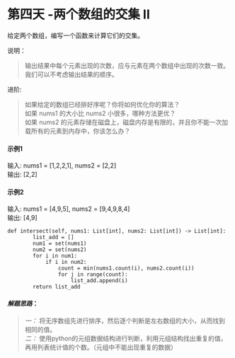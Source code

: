 # 第四天  -两个数组的交集 II

给定两个数组，编写一个函数来计算它们的交集。 <br>

说明：<br>
> 输出结果中每个元素出现的次数，应与元素在两个数组中出现的次数一致。<br>
> 我们可以不考虑输出结果的顺序。<br>

进阶:<br>
>如果给定的数组已经排好序呢？你将如何优化你的算法？<br>
>如果 nums1 的大小比 nums2 小很多，哪种方法更优？<br>
>如果 nums2 的元素存储在磁盘上，磁盘内存是有限的，并且你不能一次加载所有的元素到内存中，你该怎么办？

#### 示例1
输入: nums1 = [1,2,2,1], nums2 = [2,2] <br>
输出: [2,2] <br>

#### 示例2
输入: nums1 = [4,9,5], nums2 = [9,4,9,8,4] <br>
输出: [4,9] <br>

```
def intersect(self, nums1: List[int], nums2: List[int]) -> List[int]:
        list_add = []
        num1 = set(nums1)
        num2 = set(nums2)
        for i in num1:
            if i in num2:
                count = min(nums1.count(i), nums2.count(i))
                for j in range(count):
                    list_add.append(i)
        return list_add
```

#### *解题思路*：
> *一：* 将无序数组先进行排序，然后逐个判断是左右数组的大小，从而找到相同的值。<br>
> *二：* 使用python的元组数据结构进行判断，利用元组结构找出重复的值，再用列表统计值的个数。（元组中不能出现重复的数据）